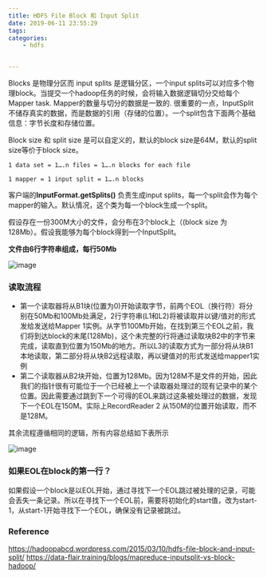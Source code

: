 ```yaml
---
title: HDFS File Block 和 Input Split
date: 2019-06-11 23:55:29
tags:
categories: 
	- hdfs


---
```



Blocks 是物理分区而 input splits 是逻辑分区，一个input splits可以对应多个物理block。当提交一个hadoop任务的时候，会将输入数据逻辑切分交给每个Mapper task. Mapper的数量与切分的数据是一致的. 很重要的一点，InputSplit 不储存真实的数据，而是数据的引用（存储的位置）。一个split包含下面两个基础信息：字节长度和存储位置。

Block size 和 split size 是可以自定义的，默认的block size是64M，默认的split size等价于block size。
```
1 data set = 1….n files = 1….n blocks for each file

1 mapper = 1 input split = 1….n blocks
```
客户端的**InputFormat.getSplits()** 负责生成input splits，每一个split会作为每个mapper的输入。默认情况，这个类为每一个block生成一个split。

假设存在一份300M大小的文件，会分布在3个block上（(block size 为128Mb）。假设我能够为每个block得到一个InputSplit。

**文件由6行字符串组成，每行50Mb**

![image](https://note.youdao.com/yws/api/personal/file/044A9AE2BFAD48EF9E97FA63A11B98C2?method=download&shareKey=ea2843f03e7fb581291d1b6fba5c7359)


### 读取流程
* 第一个读取器将从B1块(位置为0)开始读取字节，前两个EOL（换行符）将分别在50Mb和100Mb处满足，2行字符串(L1和L2)将被读取并以键/值对的形式发给发送给Mapper 1实例。从字节100Mb开始，在找到第三个EOL之前，我们将到达block的末尾(128Mb)，这个未完整的行将通过读取块B2中的字节来完成，读取直到位置为150Mb的地方。所以L3的读取方式为一部分将从块B1本地读取，第二部分将从块B2远程读取，再以键值对的形式发送给mapper1实例
* 第二个读取器从B2块开始，位置为128Mb。因为128M不是文件的开始，因此我们的指针很有可能位于一个已经被上一个读取器处理过的现有记录中的某个位置。因此需要通过跳到下一个可得的EOL来跳过这条被处理过的数据，发现下一个EOL在150M。实际上RecordReader 2 从150M的位置开始读取，而不是128M。

其余流程遵循相同的逻辑，所有内容总结如下表所示

![image](https://note.youdao.com/yws/api/personal/file/209CC747218B44ADAB0F80F3FE23D8B3?method=download&shareKey=124321a8d43d06d1ef41df295e348055)


### 如果EOL在block的第一行？
如果假设一个block是以EOL开始，通过寻找下一个EOL跳过被处理的记录，可能会丢失一条记录。所以在寻找下一个EOL前，需要将初始化的start值，改为start-1，从start-1开始寻找下一个EOL，确保没有记录被跳过。




### Reference
https://hadoopabcd.wordpress.com/2015/03/10/hdfs-file-block-and-input-split/
https://data-flair.training/blogs/mapreduce-inputsplit-vs-block-hadoop/